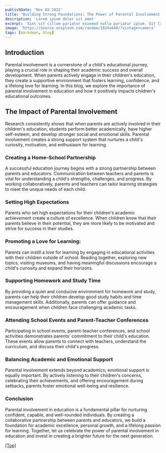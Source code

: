 ```yaml
---
publishDate: 'Nov 02 2022'
title: 'Building Strong Foundations: The Power of Parental Involvement in Education'
description: 'Lorem ipsum dolor sit amet'
excerpt: 'Sint sit cillum pariatur eiusmod nulla pariatur ipsum. Sit laborum anim qui mollit tempor pariatur nisi minim dolor. Aliquip et adipisicing sit sit fugiat'
image: 'https://source.unsplash.com/random/1024x640/?vintage+camera'
tags: [markdown, blog]
---
```


## <a name="Headings"></a>Introduction

Parental involvement is a cornerstone of a child's educational journey, playing a crucial role in shaping their academic success and overall development. When parents actively engage in their children's education, they create a supportive environment that fosters learning, confidence, and a lifelong love for learning. In this blog, we explore the importance of parental involvement in education and how it positively impacts children's educational outcomes.

## The Impact of Parental Involvement

Research consistently shows that when parents are actively involved in their children's education, students perform better academically, have higher self-esteem, and develop stronger social and emotional skills. Parental involvement creates a strong support system that nurtures a child's curiosity, motivation, and enthusiasm for learning.

### Creating a Home-School Partnership

A successful education journey begins with a strong partnership between parents and educators. Communication between teachers and parents is vital for understanding a child's strengths, challenges, and progress. By working collaboratively, parents and teachers can tailor learning strategies to meet the unique needs of each child.

### Setting High Expectations

Parents who set high expectations for their children's academic achievement create a culture of excellence. When children know that their parents believe in their potential, they are more likely to be motivated and strive for success in their studies.

### Promoting a Love for Learning:

Parents can instill a love for learning by engaging in educational activities with their children outside of school. Reading together, exploring new topics, visiting museums, and having meaningful discussions encourage a child's curiosity and expand their horizons.

### Supporting Homework and Study Time

By providing a quiet and conducive environment for homework and study, parents can help their children develop good study habits and time management skills. Additionally, parents can offer guidance and encouragement when children face challenging academic tasks.

### Attending School Events and Parent-Teacher Conferences

Participating in school events, parent-teacher conferences, and school activities demonstrates parents' commitment to their child's education. These events allow parents to connect with teachers, understand the curriculum, and discuss their child's progress.

### Balancing Academic and Emotional Support

Parental involvement extends beyond academics; emotional support is equally important. By actively listening to their children's concerns, celebrating their achievements, and offering encouragement during setbacks, parents foster emotional well-being and resilience.

### Conclusion

Parental involvement in education is a fundamental pillar for nurturing confident, capable, and well-rounded individuals. By creating a collaborative partnership between parents and educators, we build a foundation for academic excellence, personal growth, and a lifelong passion for learning. Together, let us celebrate the power of parental involvement in education and invest in creating a brighter future for the next generation.

[[Top]](#top)
